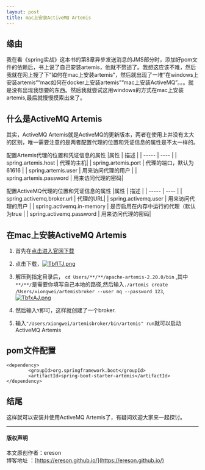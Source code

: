 ```yaml
---
layout: post
title: mac上安装ActiveMQ Artemis
---
```



## 缘由
我在看《spring实战》这本书的第8章异步发送消息的JMS部分时，添加好pom文件的依赖后，书上说了自己安装artemis，他就不赘述了。我想这应该不难，然后我就在网上搜了下“如何在mac上安装artemis“，然后就出现了一堆”在windows上安装artemis““mac如何在docker上安装artemis”“mac上安装ActiveMQ”。。。就是没有出现我想要的东西。然后我就尝试这用windows的方式在mac上安装artemis,最后就慢慢摸索出来了。

## 什么是ActiveMQ Artemis
其实，ActiveMQ Artemis就是ActiveMQ的更新版本，两者在使用上并没有太大的区别，唯一需要注意的是两者配置代理的位置和凭证信息的属性是不太一样的。

配置Artemis代理的位置和凭证信息的属性
 |属性 | 描述 |
 | -----   | ----    |
 | spring.artemis.host | 代理的主机|
 | spring.artemis.port | 代理的端口，默认为61616 |
 | spring.artemis.user | 用来访问代理的用户     |
 | spring.artemis.password  | 用来访问代理的密码|

配置ActiveMQ代理的位置和凭证信息的属性
 |属性 | 描述 |
 | -----   | ----    |
 | spring.activemq.broker.url | 代理的URL|
 | spring.activemq.user | 用来访问代理的用户 |
 | spring.activemq.in-memory |   是否启用在内存中运行的代理（默认为true   |
 | spring.activemq.password  | 用来访问代理的密码|


 ## 在mac上安装ActiveMQ Artemis

1. 首先在[点击进入官网下载](https://activemq.apache.org/components/artemis/download/)
2. 点击下载，[![TbflTJ.png](https://s4.ax1x.com/2022/01/03/TbflTJ.png)](https://imgtu.com/i/TbflTJ)
3. 解压到指定目录后，
    `cd Users/**/**/apache-artemis-2.20.0/bin`
,其中`**/**/`是需要你填写自己本地的路径,然后输入`./artemis create /Users/xiongwei/artemisbroker --user mq --password 123`,
[![TbfxAJ.png](https://s4.ax1x.com/2022/01/03/TbfxAJ.png)](https://imgtu.com/i/TbfxAJ)

4. 然后输入`Y`即可，这样就创建了一个broker.
5. 输入`"/Users/xiongwei/artemisbroker/bin/artemis" run`就可以启动ActiveMQ Artemis


## pom文件配置

    <dependency>
			<groupId>org.springframework.boot</groupId>
			<artifactId>spring-boot-starter-artemis</artifactId>
	</dependency>


## 结尾
这样就可以安装并使用ActiveMQ Artemis了，有疑问欢迎大家来一起探讨。


---
#### 版权声明
本文原创作者：ereson<br/>
博客地址 ：[https://ereson.github.io/](https://ereson.github.io/)

